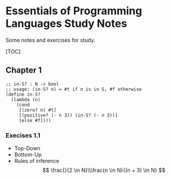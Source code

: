 # Essentials of Programming Languages Study Notes
Some notes and exercises  for study.

[TOC]

## Chapter 1

```Lisp
;; in-S? : N -> bool
;; usage: (in-S? n) = #t if n is in S, #f otherwise
(define in-S?
  (lambda (n)
    (cond
     [(zero? n) #t]
     [(positive? (- n 3)) (in-S? (- n 3))]
     [else #f])))
```
### Execises 1.1

* Top-Down
* Bottom-Up
* Rules of inference
  $$
  \frac{}{2 \in N}\\\frac{n \in N}{(n + 3) \in N}
  $$



